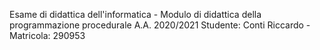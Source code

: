 Esame di didattica dell'informatica - Modulo di didattica della programmazione procedurale A.A. 2020/2021
Studente: Conti Riccardo - Matricola: 290953
